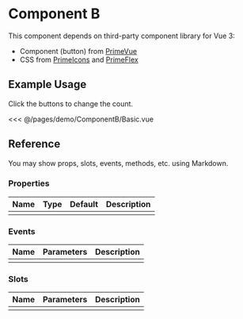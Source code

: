 <script setup>
import Basic from './demo/ComponentB/Basic.vue'
</script>
# Component B

This component depends on third-party component library for Vue 3:

* Component (button) from [PrimeVue](https://www.primefaces.org/primevue/)
* CSS from [PrimeIcons](https://www.primefaces.org/showcase/icons.xhtml) and [PrimeFlex](https://www.primefaces.org/primeflex/)

## Example Usage

Click the buttons to change the count.

<DemoContainer>
  <Basic/>
</DemoContainer>

<<< @/pages/demo/ComponentB/Basic.vue

## Reference
You may show props, slots, events, methods, etc. using Markdown.

### Properties

| Name        | Type     | Default  | Description     |
| ----------- | -------- | -------- | --------------- |
|             |          |          |                 |

### Events

| Name        | Parameters   | Description     |
| ----------- | ----------   | --------------- |
|             |              |                 |

### Slots

| Name        | Parameters   | Description     |
| ----------- | ----------   | --------------- |
|             |              |                 |
